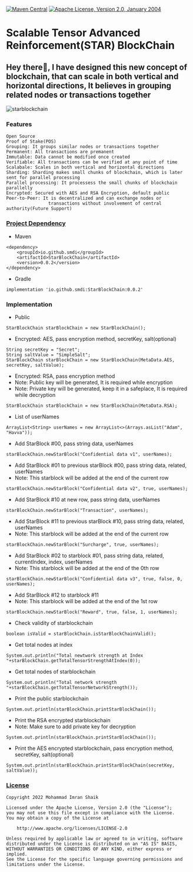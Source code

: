 [![Maven Central](https://maven-badges.herokuapp.com/maven-central/cz.jirutka.rsql/rsql-parser/badge.svg)](https://central.sonatype.dev/artifact/io.github.smdi/StarBlockChain/0.0.2/)
[![Apache License, Version 2.0, January 2004](https://img.shields.io/github/license/apache/maven.svg?label=License)](https://github.com/smdi/StarBlockChain/blob/main/LICENSE)

# Scalable Tensor Advanced Reinforcement(STAR) BlockChain

## Hey there👋, I have designed this new concept of blockchain, that can scale in both vertical and horizontal directions, It believes in grouping related nodes or transactions together

![starblockchain](https://user-images.githubusercontent.com/30797411/187959296-a2d6b56a-da5d-4fd3-9208-064196443ddf.png)

### Features

```
Open Source
Proof of Stake(POS)
Grouping: It groups similar nodes or transactions together
Permanent: All transactions are premanent
Immutable: Data cannot be modified once created
Verifiable: All transactions can be verified at any point of time
Scalabale: Scales in both vertical and horizontal directions
Sharding: Sharding makes small chunks of blockchain, which is later sent for parallel processing
Parallel processing: It processess the small chunks of blockchain parallelly
Encrypted: Secured with AES and RSA Encryption, default public
Peer-to-Peer: It is decentralized and can exchange nodes or 
                transactions without involvement of central authority(Future Support)
```

### [Project Dependency](https://central.sonatype.dev/artifact/io.github.smdi/StarBlockChain/0.0.2)

- Maven
```
<dependency>
    <groupId>io.github.smdi</groupId>
    <artifactId>StarBlockChain</artifactId>
    <version>0.0.2</version>
</dependency>
```
- Gradle
```
implementation 'io.github.smdi:StarBlockChain:0.0.2'
```

### Implementation

- Public
```
StarBlockChain starBlockChain = new StarBlockChain();
```

- Encrypted: AES, pass encryption method, secretKey, salt(optional)
```
String secretKey = "Secret";
String saltValue = "SimpleSalt";
StarBlockChain starBlockChain = new StarBlockChain(MetaData.AES, secretKey, saltValue);
```

- Encrypted: RSA, pass encryption method
- Note: Public key will be generated, It is required while encryption
- Note: Private key will be generated, keep it in a safeplace, It is required while decryption
```
StarBlockChain starBlockChain = new StarBlockChain(MetaData.RSA);
```

- List of userNames
```
ArrayList<String> userNames = new ArrayList<>(Arrays.asList("Adam", "Havva"));
```

- Add StarBlock #00, pass string data, userNames
```
starBlockChain.newStarBlock("Confidential data v1", userNames);
```

- Add StarBlock #01 to previous starBlock #00, pass string data, related, userNames
- Note: This starblock will be added at the end of the current row
```
starBlockChain.newStarBlock("Confidential data v2", true, userNames);
```

- Add StarBlock #10 at new row, pass string data, userNames
```
starBlockChain.newStarBlock("Transaction", userNames);
```
- Add StarBlock #11 to previous starBlock #10, pass string data, related, userNames
- Note: This starblock will be added at the end of the current row
```
starBlockChain.newStarBlock("Surcharge", true, userNames);
```

- Add StarBlock #02 to starblock #01, pass string data, related, currentIndex, index, userNames
- Note: This starblock will be added at the end of the 0th row
```
starBlockChain.newStarBlock("Confidential data v3", true, false, 0, userNames);
```

- Add StarBlock #12 to starblock #11
- Note: This starblock will be added at the end of the 1st row
```
starBlockChain.newStarBlock("Reward", true, false, 1, userNames);
```

- Check validity of starblockchain
```
boolean isValid = starBlockChain.isStarBlockChainValid();
```

- Get total nodes at index
```
System.out.println("Total newtwork strength at Index "+starBlockChain.getTotalTensorStrengthAtIndex(0));                
```
- Get total nodes of starblockchain
```
System.out.println("Total network strength "+starBlockChain.getTotalTensorNetworkStrength());
```

- Print the public starblockchain
```
System.out.println(starBlockChain.printStarBlockChain());
```

- Print the RSA encrypted starblockchain
- Note: Make sure to add private key for decryption
```
System.out.println(starBlockChain.printStarBlockChain());
```

- Print the AES encrypted starblockchain, pass encryption method, secretKey, salt(optional)
```
System.out.println(starBlockChain.printStarBlockChain(secretKey, saltValue));
```

### [License](http://www.apache.org/licenses/LICENSE-2.0)

```
Copyright 2022 Mohammad Imran Shaik

Licensed under the Apache License, Version 2.0 (the "License");
you may not use this file except in compliance with the License.
You may obtain a copy of the License at

    http://www.apache.org/licenses/LICENSE-2.0

Unless required by applicable law or agreed to in writing, software
distributed under the License is distributed on an "AS IS" BASIS,
WITHOUT WARRANTIES OR CONDITIONS OF ANY KIND, either express or implied.
See the License for the specific language governing permissions and
limitations under the License.
```
